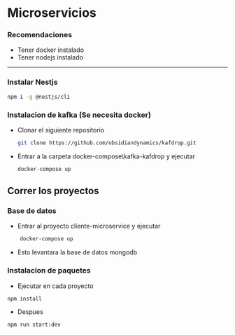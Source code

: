 # Microservicios
### Recomendaciones
* Tener docker instalado
* Tener nodejs instalado
-----------------------------
### Instalar Nestjs
```bash
npm i -g @nestjs/cli
```
### Instalacion de kafka (Se necesita docker)
* Clonar el siguiente repositorio
    ```bash
    git clone https://github.com/obsidiandynamics/kafdrop.git
    ```
* Entrar a la carpeta docker-compose\kafka-kafdrop y ejecutar
    ```bash
    docker-compose up
    ```
## Correr los proyectos
### Base de datos
* Entrar al proyecto cliente-microservice y ejecutar
```bash
    docker-compose up
```
 * Esto levantara la base de datos mongodb

### Instalacion de paquetes

* Ejecutar en cada proyecto
```
npm install
```

* Despues 
```bash
npm run start:dev
```


